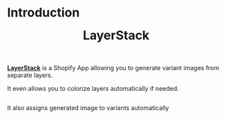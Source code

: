 # Introduction

<div style="text-align: center; margin-bottom: 50px;">
  <div>
    <img srcset="/layerstack/images/layerstack-200.png 2x">
  </div>
  <strong style="font-size: 2em;">LayerStack</strong>
</div>

[**LayerStack**](https://addons.prestashop.com/product.php?id_product=19389) is a
Shopify App allowing you to generate variant images from separate layers.

It even allows you to colorize layers automatically if needed.

<img srcset="/layerstack/images/app.jpg 2x">

It also assigns generated image to variants automatically

<img srcset="/layerstack/images/variants.jpg 2x">
